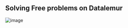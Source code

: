 ## Solving Free problems on Datalemur

![image](https://github.com/user-attachments/assets/36949e46-a19c-4528-bc7d-36a8ed7c9998)
